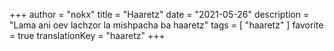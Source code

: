 +++
author = "nokx"
title = "Haaretz"
date = "2021-05-26"
description = "Lama ani oev lachzor la mishpacha ba haaretz"
tags = [ "haaretz" ]
favorite = true
translationKey = "haaretz"
+++
